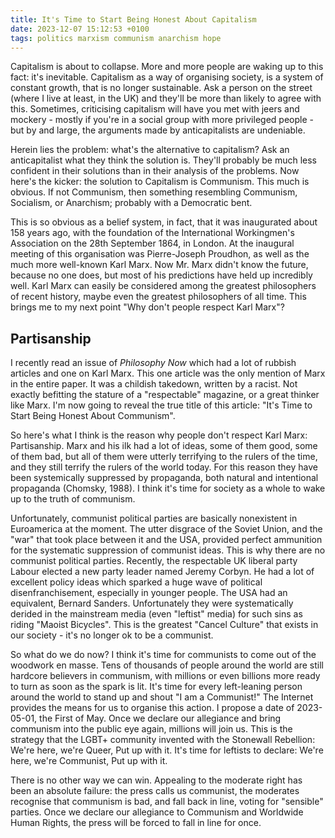 ```yaml
---
title: It's Time to Start Being Honest About Capitalism
date: 2023-12-07 15:12:53 +0100
tags: politics marxism communism anarchism hope
---
```


<!-- # It's Time to Start Being Honest About Capitalism -->

Capitalism is about to collapse. More and more people are waking up to this fact: it's inevitable. Capitalism as a way of organising society, is a system of constant growth, that is no longer sustainable. Ask a person on the street (where I live at least, in the UK) and they'll be more than likely to agree with this. Sometimes, criticising capitalism will have you met with jeers and mockery - mostly if you're in a social group with more privileged people - but by and large, the arguments made by anticapitalists are undeniable.

Herein lies the problem: what's the alternative to capitalism? Ask an anticapitalist what they think the solution is. They'll probably be much less confident in their solutions than in their analysis of the problems. Now here's the kicker: the solution to Capitalism is Communism. This much is obvious. If not Communism, then something resembling Communism, Socialism, or Anarchism; probably with a Democratic bent.

This is so obvious as a belief system, in fact, that it was inaugurated about 158 years ago, with the foundation of the International Workingmen's Association on the 28th September 1864, in London. At the inaugural meeting of this organisation was Pierre-Joseph Proudhon, as well as the much more well-known Karl Marx. Now Mr. Marx didn't know the future, because no one does, but most of his predictions have held up incredibly well. Karl Marx can easily be considered among the greatest philosophers of recent history, maybe even the greatest philosophers of all time. This brings me to my next point "Why don't people respect Karl Marx"?

## Partisanship

I recently read an issue of *Philosophy Now* which had a lot of rubbish articles and one on Karl Marx. This one article was the only mention of Marx in the entire paper. It was a childish takedown, written by a racist. Not exactly befitting the stature of a "respectable" magazine, or a great thinker like Marx. I'm now going to reveal the true title of this article: "It's Time to Start Being Honest About Communism".

So here's what I think is the reason why people don't respect Karl Marx: Partisanship. Marx and his ilk had a lot of ideas, some of them good, some of them bad, but all of them were utterly terrifying to the rulers of the time, and they still terrify the rulers of the world today. For this reason they have been systemically suppressed by propaganda, both natural and intentional propaganda (Chomsky, 1988). I think it's time for society as a whole to wake up to the truth of communism.

Unfortunately, communist political parties are basically nonexistent in Euroamerica at the moment. The utter disgrace of the Soviet Union, and the "war" that took place between it and the USA, provided perfect ammunition for the systematic suppression of communist ideas. This is why there are no communist political parties. Recently, the respectable UK liberal party Labour elected a new party leader named Jeremy Corbyn. He had a lot of excellent policy ideas which sparked a huge wave of political disenfranchisement, especially in younger people. The USA had an equivalent, Bernard Sanders. Unfortunately they were systematically derided in the mainstream media (even "leftist" media) for such sins as riding "Maoist Bicycles". This is the greatest "Cancel Culture" that exists in our society - it's no longer ok to be a communist.

So what do we do now? I think it's time for communists to come out of the woodwork en masse. Tens of thousands of people around the world are still hardcore believers in communism, with millions or even billions more ready to turn as soon as the spark is lit. It's time for every left-leaning person around the world to stand up and shout "I am a Communist!" The Internet provides the means for us to organise this action. I propose a date of 2023-05-01, the First of May. Once we declare our allegiance and bring communism into the public eye again, millions will join us. This is the strategy that the LGBT+ community invented with the Stonewall Rebellion: We're here, we're Queer, Put up with it. It's time for leftists to declare: We're here, we're Communist, Put up with it.

There is no other way we can win. Appealing to the moderate right has been an absolute failure: the press calls us communist, the moderates recognise that communism is bad, and fall back in line, voting for "sensible" parties. Once we declare our allegiance to Communism and Worldwide Human Rights, the press will be forced to fall in line for once.
